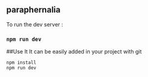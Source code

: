 ## paraphernalia 

To run the dev server : 
### `npm run dev`

##Use It
It can be easily added in your project with git
```
npm install
npm run dev
```